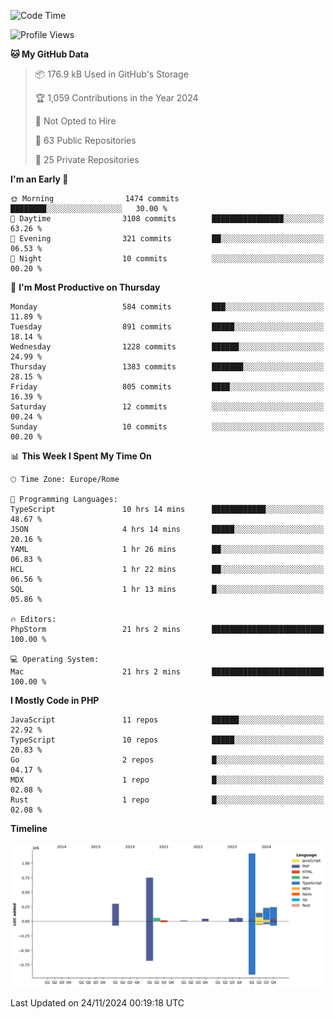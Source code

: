 <!--START_SECTION:waka-->
![Code Time](http://img.shields.io/badge/Code%20Time-5%2C468%20hrs%206%20mins-blue)

![Profile Views](http://img.shields.io/badge/Profile%20Views-0-blue)

**🐱 My GitHub Data** 

> 📦 176.9 kB Used in GitHub's Storage 
 > 
> 🏆 1,059 Contributions in the Year 2024
 > 
> 🚫 Not Opted to Hire
 > 
> 📜 63 Public Repositories 
 > 
> 🔑 25 Private Repositories 
 > 
**I'm an Early 🐤** 

```text
🌞 Morning                1474 commits        ████████░░░░░░░░░░░░░░░░░   30.00 % 
🌆 Daytime                3108 commits        ████████████████░░░░░░░░░   63.26 % 
🌃 Evening                321 commits         ██░░░░░░░░░░░░░░░░░░░░░░░   06.53 % 
🌙 Night                  10 commits          ░░░░░░░░░░░░░░░░░░░░░░░░░   00.20 % 
```
📅 **I'm Most Productive on Thursday** 

```text
Monday                   584 commits         ███░░░░░░░░░░░░░░░░░░░░░░   11.89 % 
Tuesday                  891 commits         █████░░░░░░░░░░░░░░░░░░░░   18.14 % 
Wednesday                1228 commits        ██████░░░░░░░░░░░░░░░░░░░   24.99 % 
Thursday                 1383 commits        ███████░░░░░░░░░░░░░░░░░░   28.15 % 
Friday                   805 commits         ████░░░░░░░░░░░░░░░░░░░░░   16.39 % 
Saturday                 12 commits          ░░░░░░░░░░░░░░░░░░░░░░░░░   00.24 % 
Sunday                   10 commits          ░░░░░░░░░░░░░░░░░░░░░░░░░   00.20 % 
```


📊 **This Week I Spent My Time On** 

```text
🕑︎ Time Zone: Europe/Rome

💬 Programming Languages: 
TypeScript               10 hrs 14 mins      ████████████░░░░░░░░░░░░░   48.67 % 
JSON                     4 hrs 14 mins       █████░░░░░░░░░░░░░░░░░░░░   20.16 % 
YAML                     1 hr 26 mins        ██░░░░░░░░░░░░░░░░░░░░░░░   06.83 % 
HCL                      1 hr 22 mins        ██░░░░░░░░░░░░░░░░░░░░░░░   06.56 % 
SQL                      1 hr 13 mins        █░░░░░░░░░░░░░░░░░░░░░░░░   05.86 % 

🔥 Editors: 
PhpStorm                 21 hrs 2 mins       █████████████████████████   100.00 % 

💻 Operating System: 
Mac                      21 hrs 2 mins       █████████████████████████   100.00 % 
```

**I Mostly Code in PHP** 

```text
JavaScript               11 repos            ██████░░░░░░░░░░░░░░░░░░░   22.92 % 
TypeScript               10 repos            █████░░░░░░░░░░░░░░░░░░░░   20.83 % 
Go                       2 repos             █░░░░░░░░░░░░░░░░░░░░░░░░   04.17 % 
MDX                      1 repo              █░░░░░░░░░░░░░░░░░░░░░░░░   02.08 % 
Rust                     1 repo              █░░░░░░░░░░░░░░░░░░░░░░░░   02.08 % 
```



**Timeline**

![Lines of Code chart](https://raw.githubusercontent.com/frnwtr/frnwtr/main/assets/bar_graph.png)


 Last Updated on 24/11/2024 00:19:18 UTC
<!--END_SECTION:waka-->